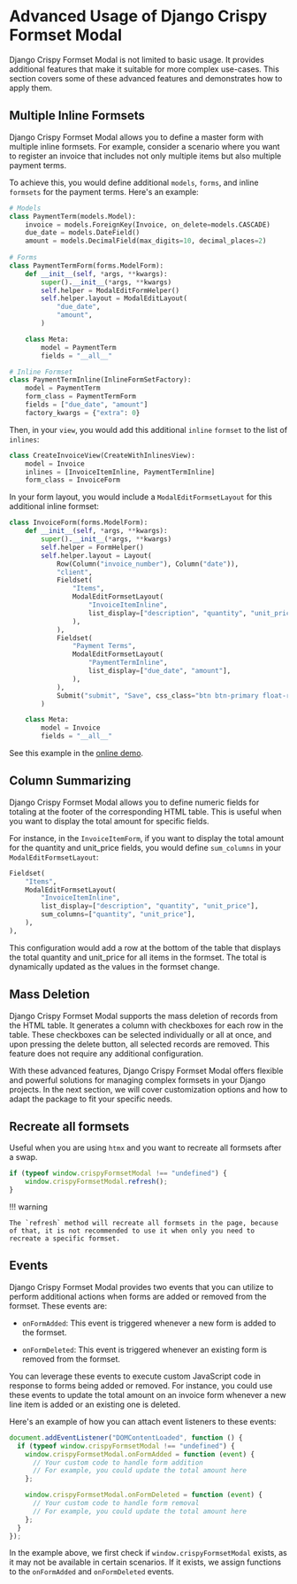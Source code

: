 # Advanced Usage of Django Crispy Formset Modal

Django Crispy Formset Modal is not limited to basic usage. It provides additional features that make it suitable for more complex use-cases. This section covers some of these advanced features and demonstrates how to apply them.

## Multiple Inline Formsets

Django Crispy Formset Modal allows you to define a master form with multiple inline formsets. For example, consider a scenario where you want to register an invoice that includes not only multiple items but also multiple payment terms.

To achieve this, you would define additional `models`, `forms`, and inline `formsets` for the payment terms. Here's an example:


```python
# Models
class PaymentTerm(models.Model):
    invoice = models.ForeignKey(Invoice, on_delete=models.CASCADE)
    due_date = models.DateField()
    amount = models.DecimalField(max_digits=10, decimal_places=2)
    
# Forms
class PaymentTermForm(forms.ModelForm):
    def __init__(self, *args, **kwargs):
        super().__init__(*args, **kwargs)
        self.helper = ModalEditFormHelper()
        self.helper.layout = ModalEditLayout(
            "due_date",
            "amount",
        )

    class Meta:
        model = PaymentTerm
        fields = "__all__"

# Inline Formset
class PaymentTermInline(InlineFormSetFactory):
    model = PaymentTerm
    form_class = PaymentTermForm
    fields = ["due_date", "amount"]
    factory_kwargs = {"extra": 0}
```

Then, in your `view`, you would add this additional `inline` `formset` to the list of `inlines`:


```python
class CreateInvoiceView(CreateWithInlinesView):
    model = Invoice
    inlines = [InvoiceItemInline, PaymentTermInline]
    form_class = InvoiceForm
```

In your form layout, you would include a `ModalEditFormsetLayout` for this additional inline formset:

```python
class InvoiceForm(forms.ModelForm):
    def __init__(self, *args, **kwargs):
        super().__init__(*args, **kwargs)
        self.helper = FormHelper()
        self.helper.layout = Layout(
            Row(Column("invoice_number"), Column("date")),
            "client",
            Fieldset(
                "Items",
                ModalEditFormsetLayout(
                    "InvoiceItemInline",
                    list_display=["description", "quantity", "unit_price"],
                ),
            ),
            Fieldset(
                "Payment Terms",
                ModalEditFormsetLayout(
                    "PaymentTermInline",
                    list_display=["due_date", "amount"],
                ),
            ),
            Submit("submit", "Save", css_class="btn btn-primary float-right"),
        )

    class Meta:
        model = Invoice
        fields = "__all__"
```

See this example in the [online demo](https://django-crispy-formset-modal.fly.dev/bootstrap4/invoice-with-payment-terms-example/).

## Column Summarizing

Django Crispy Formset Modal allows you to define numeric fields for totaling at the footer of the corresponding HTML table. This is useful when you want to display the total amount for specific fields.

For instance, in the `InvoiceItemForm`, if you want to display the total amount for the quantity and unit_price fields, you would define `sum_columns` in your `ModalEditFormsetLayout`:

```python
Fieldset(
    "Items",
    ModalEditFormsetLayout(
        "InvoiceItemInline",
        list_display=["description", "quantity", "unit_price"],
        sum_columns=["quantity", "unit_price"],
    ),
),
```

This configuration would add a row at the bottom of the table that displays the total quantity and unit_price for all items in the formset. The total is dynamically updated as the values in the formset change.


## Mass Deletion

Django Crispy Formset Modal supports the mass deletion of records from the HTML table. It generates a column with checkboxes for each row in the table. These checkboxes can be selected individually or all at once, and upon pressing the delete button, all selected records are removed. This feature does not require any additional configuration.


With these advanced features, Django Crispy Formset Modal offers flexible and powerful solutions for managing complex formsets in your Django projects. In the next section, we will cover customization options and how to adapt the package to fit your specific needs.

## Recreate all formsets

Useful when you are using `htmx` and you want to recreate all formsets after a swap.

```javascript
if (typeof window.crispyFormsetModal !== "undefined") {
    window.crispyFormsetModal.refresh();
}
```

!!! warning

    The `refresh` method will recreate all formsets in the page, because of that, it is not recommended to use it when only you need to recreate a specific formset. 


## Events

Django Crispy Formset Modal provides two events that you can utilize to perform additional actions when forms are added or removed from the formset. These events are:

- `onFormAdded`: This event is triggered whenever a new form is added to the formset.

- `onFormDeleted`: This event is triggered whenever an existing form is removed from the formset.

You can leverage these events to execute custom JavaScript code in response to forms being added or removed. For instance, you could use these events to update the total amount on an invoice form whenever a new line item is added or an existing one is deleted.

Here's an example of how you can attach event listeners to these events:

```javascript
document.addEventListener("DOMContentLoaded", function () {
  if (typeof window.crispyFormsetModal !== "undefined") {
    window.crispyFormsetModal.onFormAdded = function (event) {
      // Your custom code to handle form addition
      // For example, you could update the total amount here
    };

    window.crispyFormsetModal.onFormDeleted = function (event) {
      // Your custom code to handle form removal
      // For example, you could update the total amount here
    };
  }
});
```

In the example above, we first check if `window.crispyFormsetModal` exists, as it may not be available in certain scenarios. If it exists, we assign functions to the `onFormAdded` and `onFormDeleted` events.
